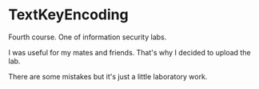 # TextKeyEncoding

Fourth course. One of information security labs.

I was useful for my mates and friends. That's why I decided to upload the lab.

There are some mistakes but it's just a little laboratory work.